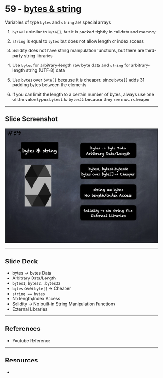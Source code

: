 # 59 - [bytes & string](bytes%20&%20string.md)
Variables of type `bytes` and `string` are special arrays

1.  `bytes` is similar to `byte[]`, but it is packed tightly in calldata and memory
    
2.  `string` is equal to `bytes` but does not allow length or index access
    
3.  Solidity does not have string manipulation functions, but there are third-party string libraries
    
4.  Use `bytes` for arbitrary-length raw byte data and `string` for arbitrary-length string (UTF-8) data
    
5.  Use `bytes` over `byte[]` because it is cheaper, since `byte[]` adds 31 padding bytes between the elements
    
6.  If you can limit the length to a certain number of bytes, always use one of the value types `bytes1` to `bytes32` because they are much cheaper

___
## Slide Screenshot
![059.png](../images/solidity101/059.png)
___
## Slide Deck
- bytes -> bytes Data
- Arbitrary Data/Length
- `bytes1`, `bytes2..bytes32`
- `bytes` over `byte[]` -> Cheaper
- `string == bytes`
- No length/Index Access
- Solidity -> No built-in String Manipulation Functions
- External Libraries
___
## References
- Youtube Reference

___
## Resources
- 
